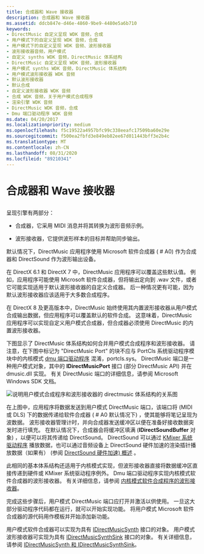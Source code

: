 ```yaml
---
title: 合成器和 Wave 接收器
description: 合成器和 Wave 接收器
ms.assetid: ddcb847e-d46e-4860-9be9-4480e5a6b710
keywords:
- DirectMusic 自定义呈现 WDK 音频，合成
- 用户模式下的自定义呈现 WDK 音频，合成
- 用户模式下的自定义呈现 WDK 音频、波形接收器
- 波形接收器音频，用户模式
- 自定义 synths WDK 音频，DirectMusic 体系结构
- DirectMusic 自定义呈现 WDK 音频，波形接收器
- 用户模式 synths WDK 音频，DirectMusic 体系结构
- 用户模式波形接收器 WDK 音频
- 默认波形接收器
- 默认合成
- 自定义波形接收器 WDK 音频
- 合成 WDK 音频，关于用户模式合成程序
- 渲染引擎 WDK 音频
- DirectMusic WDK 音频，合成
- Dmu 端口驱动程序 WDK 音频
ms.date: 04/20/2017
ms.localizationpriority: medium
ms.openlocfilehash: f5c19522a4957bfc99c338eeafc17509ba60e29e
ms.sourcegitcommit: f500ea2fbfd3e849eb82ee67d011443bff3e2b4c
ms.translationtype: MT
ms.contentlocale: zh-CN
ms.lasthandoff: 08/31/2020
ms.locfileid: "89210341"
---
```

# <a name="synthesizers-and-wave-sinks"></a>合成器和 Wave 接收器


## <span id="synthesizers_and_wave_sinks"></span><span id="SYNTHESIZERS_AND_WAVE_SINKS"></span>


呈现引擎有两部分：

-   合成器，它采用 MIDI 消息并将其转换为波形音频示例。

-   波形接收器，它提供波形样本的目标并帮助同步输出。

默认情况下，DirectMusic 应用程序使用 Microsoft 软件合成器 ( # A0) 作为合成器和 DirectSound 作为波形输出设备。

在 DirectX 6.1 和 DirectX 7 中，DirectMusic 应用程序可以覆盖这些默认值。 例如，应用程序可能使用 Microsoft 软件合成器，但将输出定向到 .wav 文件，或者它可能实现适用于默认波形接收器的自定义合成器。 后一种情况更有可能，因为默认波形接收器应该适用于大多数合成程序。

在 DirectX 8 及更高版本中，DirectMusic 始终使用其内置波形接收器从用户模式合成输出数据，但应用程序可以覆盖默认的软件合成。 这意味着，DirectMusic 应用程序可以实现自定义用户模式合成器，但合成器必须使用 DirectMusic 的内置波形接收器。

下图显示了 DirectMusic 体系结构如何合并用户模式合成程序和波形接收器。 请注意，在下图中标记为 "DirectMusic Port" 的块不应与 PortCls 系统驱动程序模块中的内核模式 [dmu 端口驱动程序](dmus-port-driver.md) 混淆，portcls.sys。 DirectMusic 端口是一种用户模式对象，其中的 **IDirectMusicPort** 接口 (部分 DirectMusic API) 并在 dmusic.dll 实现。 有关 DirectMusic 端口的详细信息，请参阅 Microsoft Windows SDK 文档。

![说明用户模式合成程序和波形接收器的 directmusic 体系结构的关系图](images/dmblock.png)

在上图中，应用程序将数据发送到用户模式 DirectMusic 端口，该端口将 (MIDI 或 DLS) 下的数据传递给软件合成器 ( # A0 默认情况下) ，使其能够将笔记呈现为波数据。 波形接收器管理计时，并向合成器发送缓冲区以便在准备好接收数据突发时进行填充。 在默认情况下，合成器会将缓冲区填满 (**IDirectSoundBuffer** 对象) ，以便可以将其传递给 DirectSound。 DirectSound 可以通过 [KMixer 系统驱动程序](kernel-mode-wdm-audio-components.md#kmixer_system_driver) 播放数据，也可以通过音频设备上 DirectSound 硬件加速的渲染插针播放数据（如果有） (参阅 [DirectSound 硬件加速) 概述](overview-of-directsound-hardware-acceleration.md) 。

此相同的基本体系结构还适用于内核模式实现，但波形接收器直接将数据缓冲区直接传递到硬件或 KMixer 系统驱动程序例外。 Dmu 端口驱动程序实现内核模式软件合成器的波形接收器。 有关详细信息，请参阅 [内核模式软件合成程序的波形接收器](a-wave-sink-for-kernel-mode-software-synthesizers.md)。

完成这些步骤后，用户模式 DirectMusic 端口应打开并激活以供使用。 一旦这大部分驱动程序代码都在运行，就可以开始实现功能。 将用户模式 Microsoft 软件合成器的源代码用作模板并开始添加新功能。

用户模式软件合成器可以实现为具有 [IDirectMusicSynth](/windows/desktop/api/dmusics/nn-dmusics-idirectmusicsynth) 接口的对象。 用户模式波形接收器可实现为具有 [IDirectMusicSynthSink](/windows/desktop/api/dmusics/nn-dmusics-idirectmusicsynthsink) 接口的对象。 有关详细信息，请参阅 [IDirectMusicSynth 和 IDirectMusicSynthSink](idirectmusicsynth-and-idirectmusicsynthsink.md)。

 

